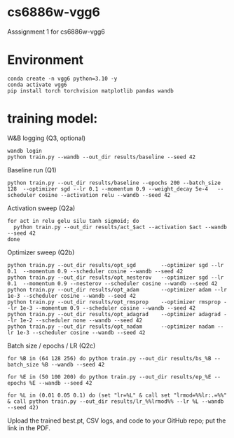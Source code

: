 # cs6886w-vgg6
Asssignment 1 for cs6886w-vgg6


# Environment
```
conda create -n vgg6 python=3.10 -y
conda activate vgg6
pip install torch torchvision matplotlib pandas wandb
```
# training model:
W&B logging (Q3, optional)
```
wandb login
python train.py --wandb --out_dir results/baseline --seed 42
```

Baseline run (Q1)
```
python train.py --out_dir results/baseline --epochs 200 --batch_size 128  --optimizer sgd --lr 0.1 --momentum 0.9 --weight_decay 5e-4   --scheduler cosine --activation relu --wandb --seed 42
```

Activation sweep (Q2a)
```
for act in relu gelu silu tanh sigmoid; do
  python train.py --out_dir results/act_$act --activation $act --wandb --seed 42
done
```

Optimizer sweep (Q2b)
```
python train.py --out_dir results/opt_sgd        --optimizer sgd --lr 0.1  --momentum 0.9 --scheduler cosine --wandb --seed 42
python train.py --out_dir results/opt_nesterov   --optimizer sgd --lr 0.1  --momentum 0.9 --nesterov --scheduler cosine --wandb --seed 42
python train.py --out_dir results/opt_adam       --optimizer adam --lr 1e-3 --scheduler cosine --wandb --seed 42
python train.py --out_dir results/opt_rmsprop    --optimizer rmsprop --lr 1e-3 --momentum 0.9 --scheduler cosine --wandb --seed 42
python train.py --out_dir results/opt_adagrad    --optimizer adagrad --lr 1e-2 --scheduler none --wandb --seed 42
python train.py --out_dir results/opt_nadam      --optimizer nadam --lr 1e-3 --scheduler cosine --wandb --seed 42
```

Batch size / epochs / LR (Q2c)
```
for %B in (64 128 256) do python train.py --out_dir results/bs_%B --batch_size %B --wandb --seed 42

for %E in (50 100 200) do python train.py --out_dir results/ep_%E --epochs %E --wandb --seed 42

for %L in (0.01 0.05 0.1) do (set "lr=%L" & call set "lrmod=%%lr:.=%%" & call python train.py --out_dir results/lr_%%lrmod%% --lr %L --wandb --seed 42)
```


Upload the trained best.pt, CSV logs, and code to your GitHub repo; put the link in the PDF.
